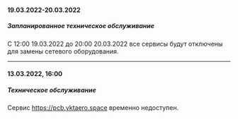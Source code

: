 

#### 19.03.2022-20.03.2022 

##### Запланированное техническое обслуживание

С 12:00 19.03.2022 до 20:00 20.03.2022 все сервисы будут отключены для замены сетевого оборудования.

---

#### 13.03.2022, 16:00

##### Техническое обслуживание

Сервис https://pcb.yktaero.space временно недоступен.
